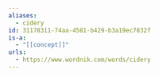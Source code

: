 ```yaml
---
aliases:
  - cidery
id: 31178311-74aa-4581-b429-b3a19ec7832f
is-a:
  - "[[concept]]"
urls:
  - https://www.wordnik.com/words/cidery
---
```

